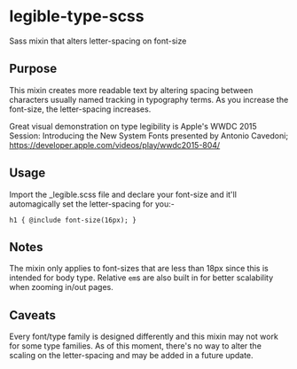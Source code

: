 # legible-type-scss
Sass mixin that alters letter-spacing on font-size

## Purpose

This mixin creates more readable text by altering spacing between characters usually named tracking in typography terms. As you increase the font-size, the letter-spacing increases.

Great visual demonstration on type legibility is Apple's WWDC 2015 Session: Introducing the New System Fonts presented by Antonio Cavedoni; https://developer.apple.com/videos/play/wwdc2015-804/

## Usage

Import the _legible.scss file and declare your font-size and it'll automagically set the letter-spacing for you:-

<code>h1 {
    @include font-size(16px);
}
</code>

## Notes

The mixin only applies to font-sizes that are less than 18px since this is intended for body type. Relative <code>em</code>s are also built in for better scalability when zooming in/out pages.

## Caveats

Every font/type family is designed differently and this mixin may not work for some type families. As of this moment, there's no way to alter the scaling on the letter-spacing and may be added in a future update.
